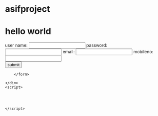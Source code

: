 # asifproject
<!DOCTYPE html>
<html lang="en">
<head>
  <title>developing an home page releted to project asif </title>
  <link rel="stylesheet" href="asif.css">
  
  </head>
  <body>
    <h1>hello world</h1>
    <div class="container">
      <form action="" onsubmit="return validation()">
        <label>user name: </label>
        <input type="text" name="user" id="user">
         <label>password: </label>
        <input type="text" name="user" id="user">
         <label>email: </label>
        <input type="text" name="user" id="user">
         <label>mobileno: </label>
        <input type="text" name="user" id="user">
        <br>
        <input type="submit" value="submit" name="submit">
  
        </form>
      
    </div>
    <script>
      
      
      
      
    </script>
  </body>
  </html>
    
